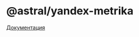 # @astral/yandex-metrika

[Документация](https://github.com/kaluga-astral/yandex-metric/blob/main/README.md)

